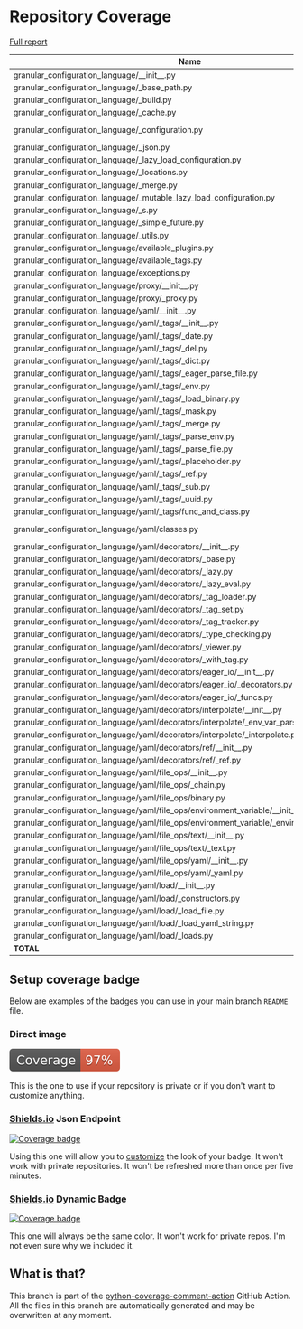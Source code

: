 # Repository Coverage

[Full report](https://htmlpreview.github.io/?https://github.com/lifedox/granular-configuration-language/blob/python-coverage-comment-action-data/htmlcov/index.html)

| Name                                                                                              |    Stmts |     Miss |   Branch |   BrPart |      Cover |   Missing |
|-------------------------------------------------------------------------------------------------- | -------: | -------: | -------: | -------: | ---------: | --------: |
| granular\_configuration\_language/\_\_init\_\_.py                                                 |        7 |        0 |        0 |        0 |    100.00% |           |
| granular\_configuration\_language/\_base\_path.py                                                 |       14 |        0 |        6 |        0 |    100.00% |           |
| granular\_configuration\_language/\_build.py                                                      |       45 |        0 |       16 |        0 |    100.00% |           |
| granular\_configuration\_language/\_cache.py                                                      |       67 |        0 |       12 |        0 |    100.00% |           |
| granular\_configuration\_language/\_configuration.py                                              |      154 |        6 |       22 |        0 |     96.59% |22-23, 44-48 |
| granular\_configuration\_language/\_json.py                                                       |       39 |        0 |       20 |        0 |    100.00% |           |
| granular\_configuration\_language/\_lazy\_load\_configuration.py                                  |       52 |        2 |        2 |        0 |     96.30% |     24-25 |
| granular\_configuration\_language/\_locations.py                                                  |       78 |        2 |        6 |        0 |     97.62% |     20-21 |
| granular\_configuration\_language/\_merge.py                                                      |       27 |        0 |       12 |        0 |    100.00% |           |
| granular\_configuration\_language/\_mutable\_lazy\_load\_configuration.py                         |       29 |        2 |        0 |        0 |     93.10% |     18-19 |
| granular\_configuration\_language/\_s.py                                                          |        2 |        0 |        0 |        0 |    100.00% |           |
| granular\_configuration\_language/\_simple\_future.py                                             |       19 |        0 |        0 |        0 |    100.00% |           |
| granular\_configuration\_language/\_utils.py                                                      |       46 |        2 |        8 |        0 |     96.30% |     18-19 |
| granular\_configuration\_language/available\_plugins.py                                           |        0 |        0 |        0 |        0 |    100.00% |           |
| granular\_configuration\_language/available\_tags.py                                              |        0 |        0 |        0 |        0 |    100.00% |           |
| granular\_configuration\_language/exceptions.py                                                   |       47 |        0 |        0 |        0 |    100.00% |           |
| granular\_configuration\_language/proxy/\_\_init\_\_.py                                           |        2 |        0 |        0 |        0 |    100.00% |           |
| granular\_configuration\_language/proxy/\_proxy.py                                                |       68 |        2 |        0 |        0 |     97.06% |     20-21 |
| granular\_configuration\_language/yaml/\_\_init\_\_.py                                            |        3 |        0 |        0 |        0 |    100.00% |           |
| granular\_configuration\_language/yaml/\_tags/\_\_init\_\_.py                                     |        4 |        0 |        0 |        0 |    100.00% |           |
| granular\_configuration\_language/yaml/\_tags/\_date.py                                           |       22 |        3 |        2 |        1 |     83.33% |     13-16 |
| granular\_configuration\_language/yaml/\_tags/\_del.py                                            |        6 |        0 |        0 |        0 |    100.00% |           |
| granular\_configuration\_language/yaml/\_tags/\_dict.py                                           |        7 |        0 |        0 |        0 |    100.00% |           |
| granular\_configuration\_language/yaml/\_tags/\_eager\_parse\_file.py                             |       15 |        0 |        2 |        0 |    100.00% |           |
| granular\_configuration\_language/yaml/\_tags/\_env.py                                            |       11 |        0 |        0 |        0 |    100.00% |           |
| granular\_configuration\_language/yaml/\_tags/\_load\_binary.py                                   |       15 |        0 |        0 |        0 |    100.00% |           |
| granular\_configuration\_language/yaml/\_tags/\_mask.py                                           |        8 |        0 |        0 |        0 |    100.00% |           |
| granular\_configuration\_language/yaml/\_tags/\_merge.py                                          |       10 |        0 |        0 |        0 |    100.00% |           |
| granular\_configuration\_language/yaml/\_tags/\_parse\_env.py                                     |       37 |        0 |        6 |        0 |    100.00% |           |
| granular\_configuration\_language/yaml/\_tags/\_parse\_file.py                                    |       21 |        0 |        2 |        0 |    100.00% |           |
| granular\_configuration\_language/yaml/\_tags/\_placeholder.py                                    |        7 |        0 |        0 |        0 |    100.00% |           |
| granular\_configuration\_language/yaml/\_tags/\_ref.py                                            |        9 |        0 |        0 |        0 |    100.00% |           |
| granular\_configuration\_language/yaml/\_tags/\_sub.py                                            |        8 |        0 |        0 |        0 |    100.00% |           |
| granular\_configuration\_language/yaml/\_tags/\_uuid.py                                           |        8 |        0 |        0 |        0 |    100.00% |           |
| granular\_configuration\_language/yaml/\_tags/func\_and\_class.py                                 |       34 |        0 |        4 |        0 |    100.00% |           |
| granular\_configuration\_language/yaml/classes.py                                                 |      104 |        5 |        4 |        0 |     95.37% |18-19, 23-26 |
| granular\_configuration\_language/yaml/decorators/\_\_init\_\_.py                                 |        7 |        0 |        0 |        0 |    100.00% |           |
| granular\_configuration\_language/yaml/decorators/\_base.py                                       |       89 |        2 |       12 |        0 |     98.02% |     22-23 |
| granular\_configuration\_language/yaml/decorators/\_lazy.py                                       |       39 |        0 |        4 |        0 |    100.00% |           |
| granular\_configuration\_language/yaml/decorators/\_lazy\_eval.py                                 |       24 |        2 |        0 |        0 |     91.67% |     15-16 |
| granular\_configuration\_language/yaml/decorators/\_tag\_loader.py                                |       45 |        0 |        6 |        0 |    100.00% |           |
| granular\_configuration\_language/yaml/decorators/\_tag\_set.py                                   |       41 |        2 |       12 |        0 |     96.23% |     17-18 |
| granular\_configuration\_language/yaml/decorators/\_tag\_tracker.py                               |       51 |        0 |       10 |        0 |    100.00% |           |
| granular\_configuration\_language/yaml/decorators/\_type\_checking.py                             |       58 |        2 |        2 |        0 |     96.67% |     16-17 |
| granular\_configuration\_language/yaml/decorators/\_viewer.py                                     |      134 |        0 |       34 |        0 |    100.00% |           |
| granular\_configuration\_language/yaml/decorators/\_with\_tag.py                                  |       10 |        0 |        0 |        0 |    100.00% |           |
| granular\_configuration\_language/yaml/decorators/eager\_io/\_\_init\_\_.py                       |        4 |        0 |        0 |        0 |    100.00% |           |
| granular\_configuration\_language/yaml/decorators/eager\_io/\_decorators.py                       |       28 |        0 |        0 |        0 |    100.00% |           |
| granular\_configuration\_language/yaml/decorators/eager\_io/\_funcs.py                            |       16 |        0 |        0 |        0 |    100.00% |           |
| granular\_configuration\_language/yaml/decorators/interpolate/\_\_init\_\_.py                     |        2 |        0 |        0 |        0 |    100.00% |           |
| granular\_configuration\_language/yaml/decorators/interpolate/\_env\_var\_parser.py               |       23 |        0 |        4 |        0 |    100.00% |           |
| granular\_configuration\_language/yaml/decorators/interpolate/\_interpolate.py                    |       78 |        0 |       18 |        0 |    100.00% |           |
| granular\_configuration\_language/yaml/decorators/ref/\_\_init\_\_.py                             |        2 |        0 |        0 |        0 |    100.00% |           |
| granular\_configuration\_language/yaml/decorators/ref/\_ref.py                                    |       39 |        0 |       14 |        0 |    100.00% |           |
| granular\_configuration\_language/yaml/file\_ops/\_\_init\_\_.py                                  |        5 |        0 |        0 |        0 |    100.00% |           |
| granular\_configuration\_language/yaml/file\_ops/\_chain.py                                       |       59 |       16 |       20 |        1 |     73.42% |     20-44 |
| granular\_configuration\_language/yaml/file\_ops/binary.py                                        |       22 |        0 |        6 |        0 |    100.00% |           |
| granular\_configuration\_language/yaml/file\_ops/environment\_variable/\_\_init\_\_.py            |        2 |        0 |        0 |        0 |    100.00% |           |
| granular\_configuration\_language/yaml/file\_ops/environment\_variable/\_environment\_variable.py |       17 |        0 |        2 |        0 |    100.00% |           |
| granular\_configuration\_language/yaml/file\_ops/text/\_\_init\_\_.py                             |        2 |        0 |        0 |        0 |    100.00% |           |
| granular\_configuration\_language/yaml/file\_ops/text/\_text.py                                   |       22 |        0 |        6 |        0 |    100.00% |           |
| granular\_configuration\_language/yaml/file\_ops/yaml/\_\_init\_\_.py                             |        2 |        0 |        0 |        0 |    100.00% |           |
| granular\_configuration\_language/yaml/file\_ops/yaml/\_yaml.py                                   |       12 |        0 |        0 |        0 |    100.00% |           |
| granular\_configuration\_language/yaml/load/\_\_init\_\_.py                                       |        2 |        0 |        0 |        0 |    100.00% |           |
| granular\_configuration\_language/yaml/load/\_constructors.py                                     |       17 |        0 |        6 |        0 |    100.00% |           |
| granular\_configuration\_language/yaml/load/\_load\_file.py                                       |       24 |        0 |        4 |        0 |    100.00% |           |
| granular\_configuration\_language/yaml/load/\_load\_yaml\_string.py                               |       23 |        0 |        4 |        0 |    100.00% |           |
| granular\_configuration\_language/yaml/load/\_loads.py                                            |       18 |        0 |        4 |        0 |    100.00% |           |
|                                                                                         **TOTAL** | **1942** |   **48** |  **292** |    **2** | **97.58%** |           |


## Setup coverage badge

Below are examples of the badges you can use in your main branch `README` file.

### Direct image

[![Coverage badge](https://raw.githubusercontent.com/lifedox/granular-configuration-language/python-coverage-comment-action-data/badge.svg)](https://htmlpreview.github.io/?https://github.com/lifedox/granular-configuration-language/blob/python-coverage-comment-action-data/htmlcov/index.html)

This is the one to use if your repository is private or if you don't want to customize anything.

### [Shields.io](https://shields.io) Json Endpoint

[![Coverage badge](https://img.shields.io/endpoint?url=https://raw.githubusercontent.com/lifedox/granular-configuration-language/python-coverage-comment-action-data/endpoint.json)](https://htmlpreview.github.io/?https://github.com/lifedox/granular-configuration-language/blob/python-coverage-comment-action-data/htmlcov/index.html)

Using this one will allow you to [customize](https://shields.io/endpoint) the look of your badge.
It won't work with private repositories. It won't be refreshed more than once per five minutes.

### [Shields.io](https://shields.io) Dynamic Badge

[![Coverage badge](https://img.shields.io/badge/dynamic/json?color=brightgreen&label=coverage&query=%24.message&url=https%3A%2F%2Fraw.githubusercontent.com%2Flifedox%2Fgranular-configuration-language%2Fpython-coverage-comment-action-data%2Fendpoint.json)](https://htmlpreview.github.io/?https://github.com/lifedox/granular-configuration-language/blob/python-coverage-comment-action-data/htmlcov/index.html)

This one will always be the same color. It won't work for private repos. I'm not even sure why we included it.

## What is that?

This branch is part of the
[python-coverage-comment-action](https://github.com/marketplace/actions/python-coverage-comment)
GitHub Action. All the files in this branch are automatically generated and may be
overwritten at any moment.